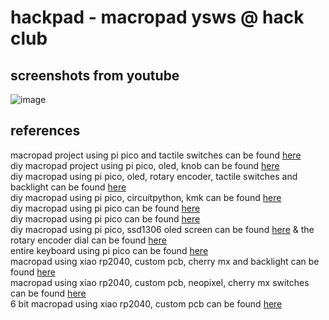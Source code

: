 # hackpad - macropad ysws @ hack club

## screenshots from youtube
![image](https://github.com/user-attachments/assets/1dcfdfc5-468c-407b-b2a1-4ed6077945dc)

## references
macropad project using pi pico and tactile switches can be found [here](https://www.instructables.com/Infinity-Macro-Pad-Using-Pi-Pico/) <br>
diy macropad project using pi pico, oled, knob can be found [here](https://www.hackster.io/spin5099/macropad-diy-a5d78e) <br>
diy macropad using pi pico, oled, rotary encoder, tactile switches and backlight can be found [here](https://www.youtube.com/watch?v=7hYTQY_3xUc) <br>
diy macropad using pi pico, circuitpython, kmk can be found [here](https://sanderg.nl/en/posts/3d-printed-hand-wired-macro-pad-with-raspberry-pi-pico-kmk-&-circuitpython/) <br>
diy macropad using pi pico can be found [here](https://github.com/martinohanlon/pico-rgbkeypad) <br>
diy macropad using pi pico can be found [here](https://thirtythreedown.com/2022/08/26/pi-pico-macro-key-pad/) <br>
diy macropad using pi pico, ssd1306 oled screen can be found [here](https://www.codeof.me/pikku-raspberry-pi-pico-powered-macropad/) & the rotary encoder dial can be found [here](https://www.codeof.me/pikku-dial-multi-mode-dial-controller/) <br>
entire keyboard using pi pico can be found [here](https://www.tomshardware.com/news/env-kb-raspberry-pi-pico-mechanical-keyboard) <br>
macropad using xiao rp2040, custom pcb, cherry mx and backlight can be found [here](https://palmacas.com/macroboard-design/) <br>
macropad using xiao rp2040, custom pcb, neopixel, cherry mx switches can be found [here](https://www.thingiverse.com/thing:6255071) <br>
6 bit macropad using xiao rp2040, custom pcb can be found [here](https://www.hackster.io/naveenbskumar/6-bit-macropad-33588d)
